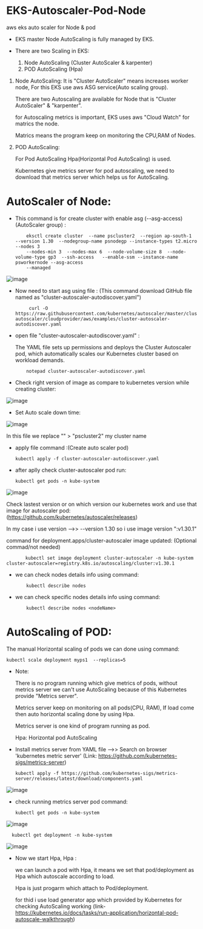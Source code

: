 # EKS-Autoscaler-Pod-Node
aws eks auto scaler for Node &amp; pod

- EKS master Node AutoScaling is fully managed by EKS. 

- There are two Scaling in EKS: 
  1. Node AutoScaling (Cluster AutoScaler & karpenter)
  2. POD AutoScaling (Hpa)

 1. Node AutoScaling: 
    It is "Cluster AutoScaler" means increases worker node, For this EKS use aws ASG service(Auto scaling group).

    There are two Autoscaling are available for Node that is "Cluster AutoScaler" & "karpenter".

    for Autoscaling metrics is important, EKS uses aws "Cloud Watch" for matrics the node.

    Matrics means the program keep on monitoring the CPU,RAM of Nodes. 

2. POD AutoScaling:

   For Pod AutoScaling Hpa(Horizontal Pod AutoScaling) is used.

   Kubernetes give metrics server for pod autoscaling, we need to download that metrics server which helps us for AutoScaling.
   


# AutoScaler of Node:

- This command is for create cluster with enable asg (--asg-access) (AutoScaler group) : 

          eksctl create cluster  --name pscluster2  --region ap-south-1  --version 1.30  --nodegroup-name psnodegp --instance-types t2.micro --nodes 3
          --nodes-min 3  --nodes-max 6  --node-volume-size 8  --node-volume-type gp3  --ssh-access   --enable-ssm --instance-name psworkernode --asg-access
          --managed

![image](https://github.com/user-attachments/assets/f58bac64-f176-41fa-a615-163758d6362a)


- Now need to start asg using file : (This command download GitHub file named as "cluster-autoscaler-autodiscover.yaml")

           curl -O https://raw.githubusercontent.com/kubernetes/autoscaler/master/cluster-autoscaler/cloudprovider/aws/examples/cluster-autoscaler-autodiscover.yaml


- open file "cluster-autoscaler-autodiscover.yaml" :

  The YAML file sets up permissions and deploys the Cluster Autoscaler pod, which automatically scales our Kubernetes cluster based on workload demands.

          notepad cluster-autoscaler-autodiscover.yaml


- Check right version of image as compare to kubernetes version while creating cluster:

![image](https://github.com/user-attachments/assets/7ae1c097-845d-49f1-bf24-3a5ae79afad7)

- Set Auto scale down time:

![image](https://github.com/user-attachments/assets/9996df76-19a1-4ca7-a30e-529712833a0e)

In this file we replace "<YOUR CLUSTER NAME >"  > "pscluster2" my cluster name



- apply file command :(Create auto scaler pod)

      kubectl apply -f cluster-autoscaler-autodiscover.yaml

- after aplly check cluster-autoscaler pod run:

      kubectl get pods -n kube-system
          

![image](https://github.com/user-attachments/assets/0c5bc16f-3902-47b1-8370-99ab1bce7de1)

Check lastest version or on which version our kubernetes work and use that image for autoscaler pod: (https://github.com/kubernetes/autoscaler/releases)

In my case i use version -->> --version 1.30  so i use image version ":v1.30.1"

command for deployment.apps/cluster-autoscaler image updated: (Optional commad/not needed)

           kubectl set image deployment cluster-autoscaler -n kube-system cluster-autoscaler=registry.k8s.io/autoscaling/cluster:v1.30.1
           
 - we can check nodes details info using command: 

           kubectl describe nodes
    
 - we can check specific nodes details info using command:

           kubectl describe nodes <nodeName>
       
# AutoScaling of POD:

The manual Horizontal scaling of pods we can done using command:

    kubectl scale deployment myps1  --replicas=5

- Note:

  There is no program running which give metrics of pods, without metrics server we can't use AutoScaling because of this Kubernetes provide "Metrics server".

  Metrics server keep on monitoring on all pods(CPU, RAM), If load come then auto horizontal scaling done by using Hpa.

  Metrics server is one kind of program running as pod.
  
  Hpa: Horizontal pod AutoScaling

- Install metrics server from YAML file -->> Search on browser 'kubernetes metric server' (Link: https://github.com/kubernetes-sigs/metrics-server)

      kubectl apply -f https://github.com/kubernetes-sigs/metrics-server/releases/latest/download/components.yaml

![image](https://github.com/user-attachments/assets/d56b865e-1477-478a-b6d3-0e29cd5cabd4)


- check running metrics server pod command:

      kubectl get pods -n kube-system

![image](https://github.com/user-attachments/assets/c1382a20-1d0a-4892-bbc1-b00cc5957a01)

      kubectl get deployment -n kube-system

![image](https://github.com/user-attachments/assets/93d02a37-a9bf-42b7-b501-1c7ffe9c93c1)


- Now we start Hpa, Hpa :

  we can launch a pod with Hpa, it means we set that pod/deployment as Hpa which autoscale according to load.

  Hpa is just progarm which attach to Pod/deployment.

  for thid i use load generator app which provided by Kubernetes for checking AutoScaling working
 (link- https://kubernetes.io/docs/tasks/run-application/horizontal-pod-autoscale-walkthrough)


          
